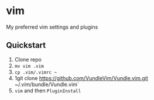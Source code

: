 # vim
My preferred vim settings and plugins


## Quickstart
1. Clone repo
2. `mv vim .vim`
3. `cp .vim/.vimrc ~`
4. 1git clone https://github.com/VundleVim/Vundle.vim.git ~/.vim/bundle/Vundle.vim`
5. `vim` and then `PluginInstall`
